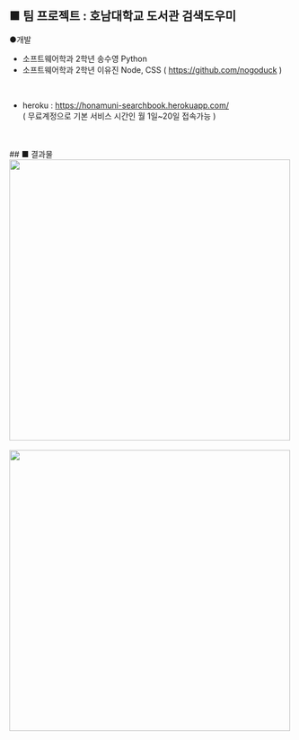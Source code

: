 ## ■ 팀 프로젝트 : 호남대학교 도서관 검색도우미

●개발<br>
 - 소프트웨어학과 2학년 송수영 Python<br>
 - 소프트웨어학과 2학년 이유진 Node, CSS
 ( https://github.com/nogoduck ) <br>
 <br>
 
 - heroku :  https://honamuni-searchbook.herokuapp.com/ <br>
 ( 무료계정으로 기본 서비스 시간인 월 1일~20일 접속가능  )
<br>
<br>
## ■ 결과물
<img src="https://media.discordapp.net/attachments/349833160592457728/903670976196280340/456.JPG?width=958&height=363" width="500" heigth="300" ><br><br>
<img src="https://media.discordapp.net/attachments/349833160592457728/903670975311265832/123.JPG?width=810&height=464" width="500" heigth="500"><br>
